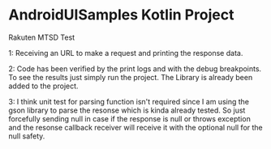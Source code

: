 # AndroidUISamples Kotlin Project
Rakuten MTSD Test

1: Receiving an URL to make a request and printing the response data.

2: Code has been verified by the print logs and with the debug breakpoints. To see the results just simply run the project. The Library is already been added to the project.

3: I think unit test for parsing function isn't required since I am using the gson library to parse the resonse which is kinda already tested. So just forcefully sending null in case if the response is null or throws exception and the resonse callback receiver will receive it with the optional null for the null safety.

